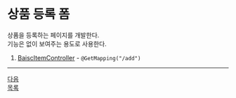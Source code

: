 # 상품 등록 폼
상품을 등록하는 페이지를 개발한다.     
기능은 없이 보여주는 용도로 사용한다.
1. [BaiscItemController](../src/main/java/hello/itemservice/web/basic/BasicItemController.java) -  ```@GetMapping("/add")```



---
[다음](7-4.md)     
[목록](../README.md)  
